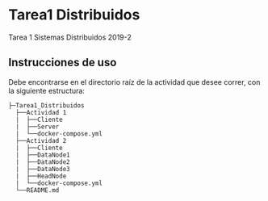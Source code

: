 # Tarea1 Distribuidos
Tarea 1 Sistemas Distribuidos 2019-2

## Instrucciones de uso
Debe encontrarse en el directorio raíz de la actividad que desee correr, con la siguiente estructura:
```
├─Tarea1_Distribuidos
  ├──Actividad 1
  |  ├──Cliente
  |  ├──Server
  |  └──docker-compose.yml
  ├──Actividad 2
  |  ├──Cliente
  |  ├──DataNode1
  |  ├──DataNode2
  |  ├──DataNode3
  |  ├──HeadNode
  |  └──docker-compose.yml
  └──README.md
 ```
